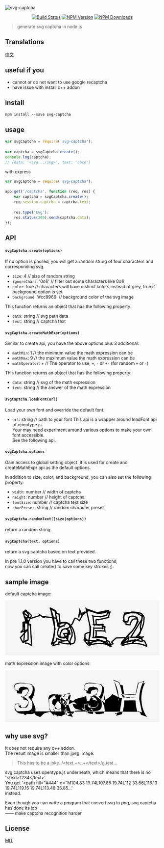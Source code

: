 ![svg-captcha](media/header.png)

<div align="center">

[![Build Status](https://img.shields.io/travis/lemonce/svg-captcha/master.svg?style=flat-square)](https://travis-ci.org/lemonce/svg-captcha)
[![NPM Version](https://img.shields.io/npm/v/svg-captcha.svg?style=flat-square)](https://www.npmjs.com/package/svg-captcha)
[![NPM Downloads](https://img.shields.io/npm/dm/svg-captcha.svg?style=flat-square)](https://www.npmjs.com/package/svg-captcha)

</div>

> generate svg captcha in node.js

## Translations
[中文](README_CN.md)

## useful if you

- cannot or do not want to use google recaptcha
- have issue with install c++ addon

## install
```
npm install --save svg-captcha
```

## usage
```Javascript
var svgCaptcha = require('svg-captcha');

var captcha = svgCaptcha.create();
console.log(captcha);
// {data: '<svg.../svg>', text: 'abcd'}
```
with express
```Javascript
var svgCaptcha = require('svg-captcha');

app.get('/captcha', function (req, res) {
	var captcha = svgCaptcha.create();
	req.session.captcha = captcha.text;
	
	res.type('svg');
	res.status(200).send(captcha.data);
});
```

## API

#### `svgCaptcha.create(options)`  
If no option is passed, you will get a random string of four characters and corresponding svg.  
  
* `size`: 4 // size of random string  
* `ignoreChars`: '0o1i' // filter out some characters like 0o1i  
* `color`: true // characters will have distinct colors instead of grey, true if background option is set  
* `background`: '#cc9966' // background color of the svg image  

This function returns an object that has the following property:
* `data`: string // svg path data
* `text`: string // captcha text

#### `svgCaptcha.createMathExpr(options)`  
Similar to create api, you have the above options plus 3 additional:
* `mathMin`: 1 // the minimum value the math expression can be
* `mathMax`: 9 // the maximum value the math expression can be
* `mathOperator`: + // The operator to use, `+`, `-` or `+-` (for random `+` or `-`)

This function returns an object that has the following property:
* `data`: string // svg of the math expression
* `text`: string // the answer of the math expression

#### `svgCaptcha.loadFont(url)`
Load your own font and override the default font.
* `url`: string // path to your font
This api is a wrapper around loadFont api of opentype.js.  
Your may need experiment around various options to make your own font accessible.  
See the following api.

#### `svgCaptcha.options`
Gain access to global setting object. 
It is used for create and createMathExpr api as the default options.  
  
In addition to size, color, and background, you can also set the following property:
* `width`: number // width of captcha
* `height`: number // height of captcha
* `fontSize`: number // captcha text size
* `charPreset`: string // random character preset

#### `svgCaptcha.randomText([size|options])`  
return a random string.
#### `svgCaptcha(text, options)`
return a svg captcha based on text provided.  

In pre 1.1.0 version you have to call these two functions,  
now you can call create() to save some key strokes ;).

## sample image
default captcha image:

![image](media/example.png)

math expression image with color options:

![image2](media/example-2.png)

## why use svg?

It does not require any c++ addon.  
The result image is smaller than jpeg image.

> This has to be a joke. /\<text.+\>;.+\<\/text\>/g.test...

svg captcha uses opentype.js underneath, which means that there is no
'&lt;text&gt;1234&lt;/text&gt;'.  
You get
'&lt;path fill="#444" d="M104.83 19.74L107.85 19.74L112 33.56L116.13 19.74L119.15 19.74L113.48 36.85...'  
instead.  
  
Even though you can write a program that convert svg to png, svg captcha has done its job  
—— make captcha recognition harder

## License
[MIT](LICENSE.md)
